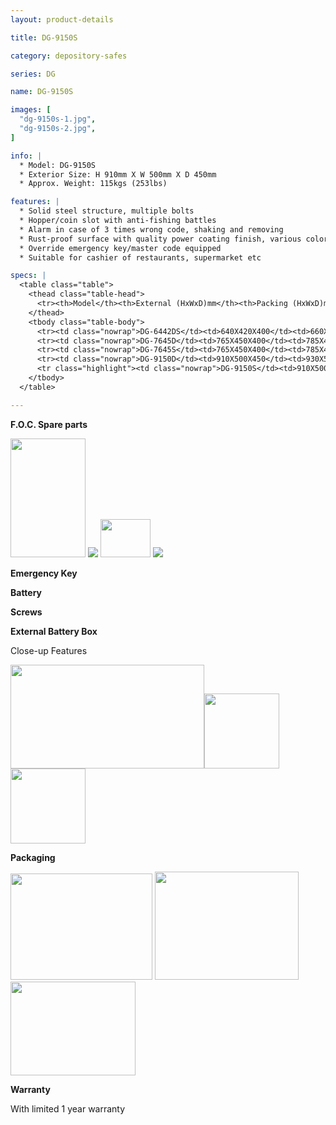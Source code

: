 ```yaml
---
layout: product-details

title: DG-9150S

category: depository-safes

series: DG

name: DG-9150S

images: [
  "dg-9150s-1.jpg",
  "dg-9150s-2.jpg",
]

info: |
  * Model: DG-9150S
  * Exterior Size: H 910mm X W 500mm X D 450mm
  * Approx. Weight: 115kgs (253lbs)

features: |
  * Solid steel structure, multiple bolts
  * Hopper/coin slot with anti-fishing battles
  * Alarm in case of 3 times wrong code, shaking and removing
  * Rust-proof surface with quality power coating finish, various colors available
  * Override emergency key/master code equipped
  * Suitable for cashier of restaurants, supermarket etc

specs: |
  <table class="table">
    <thead class="table-head">
      <tr><th>Model</th><th>External (HxWxD)mm</th><th>Packing (HxWxD)mm</th><th>Weight (kg)</th><th>Door (mm)</th><th>Body (mm)</th><th>20’FCL (pcs)</th></tr>
    </thead>
    <tbody class="table-body">
      <tr><td class="nowrap">DG-6442DS</td><td>640X420X400</td><td>660X440X450</td><td>73</td><td>10</td><td>6</td><td>230</td></tr>
      <tr><td class="nowrap">DG-7645D</td><td>765X450X400</td><td>785X470X450</td><td>92</td><td>10</td><td>6</td><td>175</td></tr>
      <tr><td class="nowrap">DG-7645S</td><td>765X450X400</td><td>785X470X450</td><td>86</td><td>10</td><td>6</td><td>175</td></tr>
      <tr><td class="nowrap">DG-9150D</td><td>910X500X450</td><td>930X520X500</td><td>120</td><td>10</td><td>6</td><td>125</td></tr>
      <tr class="highlight"><td class="nowrap">DG-9150S</td><td>910X500X450</td><td>930X520X500</td><td>115</td><td>10</td><td>6</td><td>125</td></tr>
    </tbody>
  </table>

---
```


**F.O.C. Spare parts**

<img src="{IMAGE_CDN}/dg-9150s-3.jpg" style="width: 120px; height: 190px;" />

<img src="{IMAGE_CDN}/dg-9150s-4.jpg" />

<img src="{IMAGE_CDN}/dg-9150s-5.jpg" style="width: 80px; height: 61px;" />

<img src="{IMAGE_CDN}/dg-9150s-6.jpg" />

**Emergency Key**

**Battery**

**Screws**

**External Battery Box**

Close-up Features

<img alt="" src="{IMAGE_CDN}/dg-9150s-7.jpg" style="width: 310px; height: 166px;" /><img alt="" src="{IMAGE_CDN}/dg-9150s-8.jpg" style="width: 120px; height: 120px;" /><img alt="" src="{IMAGE_CDN}/dg-9150s-9.jpg" style="width: 120px; height: 120px;" />

**Packaging**

<img alt="" src="{IMAGE_CDN}/dg-9150s-10.jpg" style="width: 227px; height: 170px;" />

<img alt="" src="{IMAGE_CDN}/dg-9150s-11.jpg" style="width: 230px; height: 173px;" />

<img alt="" src="{IMAGE_CDN}/dg-9150s-12.jpg" style="width: 200px; height: 150px;" />

**Warranty**

With limited 1 year warranty
